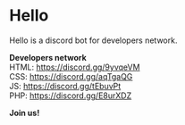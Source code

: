 # Hello
Hello is a discord bot for developers network.  
  
**Developers network**  
HTML: https://discord.gg/9yvqeVM  
CSS: https://discord.gg/aqTgaQG  
JS: https://discord.gg/tEbuvPt  
PHP: https://discord.gg/E8urXDZ  
  
**Join us!**

